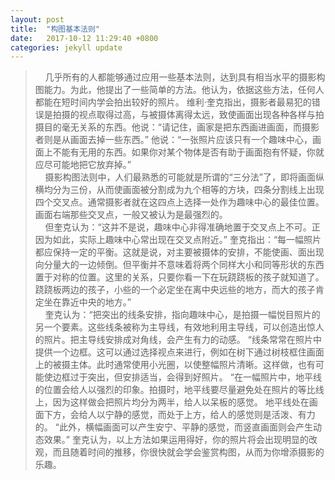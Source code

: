 ```yaml
---
layout: post
title:  "构图基本法则"
date:   2017-10-12 11:29:40 +0800
categories: jekyll update
---
```


>&nbsp;&nbsp;&nbsp;&nbsp;几乎所有的人都能够通过应用一些基本法则，达到具有相当水平的摄影构图能力。为此，他提出了一些简单的方法。他认为，依据这些方法，任何人都能在短时间内学会拍出较好的照片。 维利·奎克指出，摄影者最易犯的错误是拍摄的视点取得过高，与被摄体离得太远，致使画面出现各种各样与拍摄目的毫无关系的东西。他说：“请记住，画家是把东西画进画面，而摄影者则是从画面去掉一些东西。” 他说：“一张照片应该只有一个趣味中心，画面上不能有无用的东西。如果你对某个物体是否有助于画面抱有怀疑，你就应尽可能地把它放弃掉。”  
>&nbsp;&nbsp;&nbsp;&nbsp;摄影构图法则中，人们最熟悉的可能就是所谓的“三分法”了，即将画面纵横均分为三份，从而使画面被分割成为九个相等的方块，四条分割线上出现四个交叉点。通常摄影者就在这四点上选择一处作为趣味中心的最佳位置。画面右端那些交叉点，一般又被认为是最强烈的。  
>&nbsp;&nbsp;&nbsp;&nbsp;但奎克认为：“这并不是说，趣味中心非得准确地置于交叉点上不可。正因为如此，实际上趣味中心常出现在交叉点附近。” 奎克指出：“每一幅照片都应保持一定的平衡。这就是说，对主要被摄体的安排，不能使画、面出现向分量大的一边倾倒。但平衡并不意味着将两个同样大小和同等形状的东西置于对称的位置。这里的关系，只要你看一下在玩跷跷板的孩子就知道了。跷跷板两边的孩子，小些的一个必定坐在离中央远些的地方，而大的孩子肯定坐在靠近中央的地方。”  
>&nbsp;&nbsp;&nbsp;&nbsp;奎克认为：“把突出的线条安排，指向趣味中心，是拍摄一幅悦目照片的另一个要素。这些线条被称为主导线，有效地利用主导线，可以创造出惊人的照片。把主导线安排成对角线，会产生有力的动感。 “线条常常在照片中提供一个边框。这可以通过选择视点来进行，例如在树下通过树枝框住画面上的被摄主体。此时通常使用小光圈，以使整幅照片清晰。这样做，也有可能使边框过于突出，但安排适当，会得到好照片。 “在一幅照片中，地平线的位置会给人以强烈的印象。拍摄时，地平线要尽量避免处在照片的等比线上，因为这样做会把照片均分为两半，给人以呆板的感觉。 地平线处在画面下方，会给人以宁静的感觉，而处于上方，给人的感觉则是活泼、有力的。 “此外，横幅画面可以产生安宁、平静的感觉，而竖直画面则会产生动态效果。” 奎克认为，以上方法如果运用得好，你的照片将会出现明显的改观，而且随着时间的推移，你很快就会学会鉴赏构图，从而为你增添摄影的乐趣。  

 